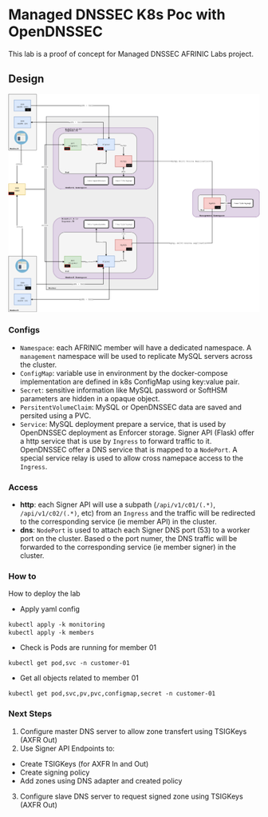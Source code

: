 # Managed DNSSEC K8s Poc with OpenDNSSEC #

This lab is a proof of concept for Managed DNSSEC AFRINIC Labs project.


## Design ##
![Design Overview](diagram.png)


### Configs ###
* `Namespace`: each AFRINIC member will have a dedicated namespace. A `management` namespace will be used to replicate MySQL servers across the cluster.
* `ConfigMap`: variable use in environment by the docker-compose implementation are defined in k8s ConfigMap using key:value pair.
* `Secret`: sensitive information like MySQL password or SoftHSM parameters are hidden in a opaque object.
* `PersitentVolumeClaim`: MySQL or OpenDNSSEC data are saved and persited using a PVC.
* `Service`: MySQL deployment prepare a service, that is used by OpenDNSSEC deployment as Enforcer storage. Signer API (Flask) offer a http service that is use by `Ingress` to forward traffic to it. OpenDNSSEC offer a DNS service that is mapped to a `NodePort`. A special service relay is used to allow cross namepace access to the `Ingress`.


### Access ###
* **http**: each Signer API will use a subpath (`/api/v1/c01/(.*)`, `/api/v1/c02/(.*)`, etc) from an `Ingress` and the traffic will be redirected to the corresponding service (ie member API) in the cluster.
* **dns**: `NodePort` is used to attach each Signer DNS port (53) to a worker port on the cluster. Based o the port numer, the DNS traffic will be forwarded to the corresponding service (ie member signer) in the cluster.

### How to ###
How to deploy the lab
* Apply yaml config
```
kubectl apply -k monitoring
kubectl apply -k members
```
* Check is Pods are running for member 01
```
kubectl get pod,svc -n customer-01 
```
* Get all objects related to member 01 
```
kubectl get pod,svc,pv,pvc,configmap,secret -n customer-01 
```

### Next Steps ###
1. Configure master DNS server to allow zone transfert using TSIGKeys (AXFR Out)
2. Use Signer API Endpoints to:
 - Create TSIGKeys (for AXFR In and Out)
 - Create signing policy
 - Add zones using DNS adapter and created policy
3. Configure slave DNS server to request signed zone using TSIGKeys (AXFR Out)

